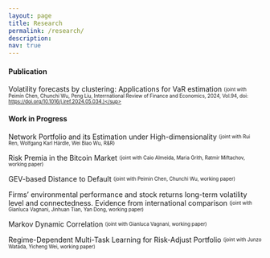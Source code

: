 ```yaml
---
layout: page
title: Research
permalink: /research/
description: 
nav: true
---
```

#### Publication

Volatility forecasts by clustering: Applications for VaR estimation <sub><sup>(joint with Peimin Chen, Chunchi Wu, Peng Liu, Interrnational Review of Finance and Economics, 2024, Vol.94, doi: https://doi.org/10.1016/j.iref.2024.05.034.)</sup></sub>


#### Work in Progress

Network Portfolio and its Estimation under High-dimensionality <sub><sup>(joint with Rui Ren, Wolfgang Karl Härdle, Wei Biao Wu, R&R)</sup></sub>

Risk Premia in the Bitcoin Market <sub><sup>(joint with Caio Almeida, Maria Grith, Ratmir Miftachov, working paper)</sup></sub>

GEV-based Distance to Default <sub><sup>(joint with Peimin Chen, Chunchi Wu, working paper)</sup></sub>

Firms’ environmental performance and stock returns long-term volatility level and connectedness. Evidence from international comparison <sub><sup>(joint with Gianluca Vagnani, Jinhuan Tian, Yan Dong, working paper)</sup></sub>

Markov Dynamic Correlation <sub><sup>(joint with Gianluca Vagnani, working paper)<sub><sup>

Regime-Dependent Multi-Task Learning for Risk-Adjust Portfolio <sub><sup>(joint with Junzo Watada, Yicheng Wei, working paper)<sub><sup>